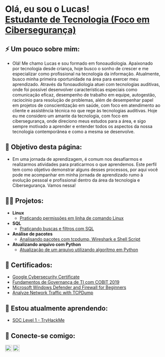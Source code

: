 <h1>Olá, eu sou o Lucas! <br/><a href="https://www.linkedin.com/in/lucasmend0nca/">Estudante de Tecnologia (Foco em Cibersegurança)</a>

<h2>⚡ Um pouco sobre mim:</h2>

- Olá! Me chamo Lucas e sou formado em fonoaudiologia. Apaixonado por tecnologia desde criança, hoje busco o sonho de crescer e me especializar como profissional na tecnologia da informação. Atualmente, busco minha primeira oportunidade na área para exercer meu aprendizado. Através da fonoaudiologia atuei com tecnologias auditivas, onde foi possível desenvolver características especiais como comunicação eficaz, desempenho de trabalho em equipe, autogestão, raciocínio para resolução de problemas, além de desempenhar papel em projetos de conscientização em saúde, com foco em atendimento ao cliente e assistência técnica no que rege às tecnologias auditivas. Hoje eu me considero um amante da tecnologia, com foco em cibersegurança, onde direciono meus estudos para a área, e sigo sempre motivado a aprender e entender todos os aspectos da nossa tecnologia contemporânea e como a mesma se desenvolve.


<h2>🤔 Objetivo desta página:</h2>

- Em uma jornada de aprendizagem, é comum nos desafiarmos e realizarmos atividades para praticarmos o que aprendemos. Este perfil tem como objetivo demonstrar alguns desses processos, por aqui você pode me acompanhar em minha jornada de aprendizado rumo à evolução pessoal e profissional dentro da área da tecnologia e Cibersegurança. Vamos nessa!



<h2>👨‍💻 Projetos:</h2>

- <b>Linux</b>
  - [Praticando permissões em linha de comando Linux](https://github.com/Lucaswm09/Projetos/blob/main/Permiss%C3%B5es_em_Linux.md)
- <b>SQL</b>
  - [Praticando buscas e filtros com SQL](https://github.com/Lucaswm09/Projetos/blob/main/Filtros_SQL.md)
- <b>Análise de pacotes</b>
  - [Analisando pacotes com tcpdump, Wireshark e Shell Script](https://github.com/Lucaswm09/Projetos/blob/main/Analisando_pacotes_com_tcpdump_wireshark_shellscript.md)
- <b>Atualizando arquivo com Python</b>
  - [Atualização de um arquivo utilizando algorítmo em Python](https://github.com/Lucaswm09/Projetos/blob/main/Atualizando_arquivo_com_algoritmo_em_Python.md)

<h2>📄 Certificados:</h2>

- [Google Cybersecurity Certificate](https://coursera.org/verify/professional-cert/V4P3T2M2ETEZ)
- [Fundamentos de Governança de TI com COBIT 2019](https://www.udemy.com/certificate/UC-c033cde2-c0ea-47de-8136-de61075900cd/)
- [Microsoft Windows Defender and Firewall for Beginners](https://www.coursera.org/account/accomplishments/certificate/8JDUJ8H7WFHW)
- [Analyze Network Traffic with TCPDump](https://coursera.org/verify/UBHB5QCV8QHY)

<h2>🌱 Estou atualmente aprendendo:</h2>

  - [SOC Level 1 - TryHackMe](https://tryhackme.com/path/outline/soclevel1)


<h2> 🤳 Conecte-se comigo:</h2>

[<img align="left" alt="JoshMadakor | LinkedIn" width="22px" src="https://cdn.jsdelivr.net/npm/simple-icons@v3/icons/linkedin.svg" />][linkedin]
[<img align="left" alt="JoshMadakor | Instagram" width="22px" src="https://cdn.jsdelivr.net/npm/simple-icons@v3/icons/instagram.svg" />][instagram]

[instagram]: https://www.instagram.com/lucaswilson05
[linkedin]: https://linkedin.com/in/lucasmend0nca


<!--
**Lucaswm09/Lucaswm09** is a ✨ _special_ ✨ repository because its `README.md` (this file) appears on your GitHub profile.

Here are some ideas to get you started:

- 🔭 I’m currently working on ...
- 🌱 I’m currently learning ...
- 👯 I’m looking to collaborate on ...
- 🤔 I’m looking for help with ...
- 💬 Ask me about ...
- 📫 How to reach me: ...
- 😄 Pronouns: ...
- ⚡ Fun fact: ...
-->
